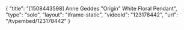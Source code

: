{
    "title": "[1508443598] Anne Geddes \"Origin\" White Floral Pendant",
    "type": "solo",
    "layout": "iframe-static",
    "videoId": "123178442",
    "url": "\/tvpembed\/123178442"
}
